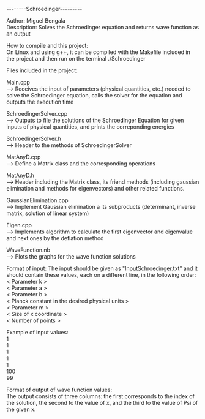 --------Schroedinger---------

Author: Miguel Bengala  
Description: Solves the Schroedinger equation and returns wave function as an output    




How to compile and this project:  
On Linux and using g++, it can be compiled with the Makefile included in the project and then run on the terminal  ./Schroedinger    



Files included in the project:

Main.cpp  
--> Receives the input of parameters (physical quantities, etc.) needed to solve the Schroedinger equation, calls the solver for the equation
and outputs the execution time

SchroedingerSolver.cpp  
--> Outputs to file the solutions of the Schroedinger Equation for given inputs of physical quantities, and prints the correponding energies

SchroedingerSolver.h  
--> Header to the methods of SchroedingerSolver

MatAnyD.cpp  
--> Define a Matrix class and the corresponding operations

MatAnyD.h  
--> Header including the Matrix class, its friend methods (including gaussian elimination and methods for eigenvectors) and other related functions.

GaussianElimination.cpp  
--> Implement Gaussian elimination a its subproducts (determinant, inverse matrix, solution of linear system)

Eigen.cpp  
--> Implements algorithm to calculate the first eigenvector and eigenvalue and next ones by the deflation method

WaveFunction.nb  
--> Plots the graphs for the wave function solutions    




Format of input:
The input should be given as "InputSchroedinger.txt" and it should contain these values, each on a different line, in the following order:  
< Parameter k >  
< Parameter a >  
< Parameter b >  
< Planck constant in the desired physical units >  
< Parameter m >  
< Size of x coordinate >  
< Number of points >

Example of input values:  
1  
1  
1  
1  
1  
100  
99    



Format of output of wave function values:  
The output consists of three columns: the first corresponds to the index of the solution, the second to the value of x, and the third to the value of Psi of the given x.




